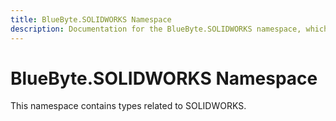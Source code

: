```yaml
---
title: BlueByte.SOLIDWORKS Namespace
description: Documentation for the BlueByte.SOLIDWORKS namespace, which provides types for SOLIDWORKS integration in the BlueByte SDK.
---
```


# BlueByte.SOLIDWORKS Namespace

This namespace contains types related to SOLIDWORKS.